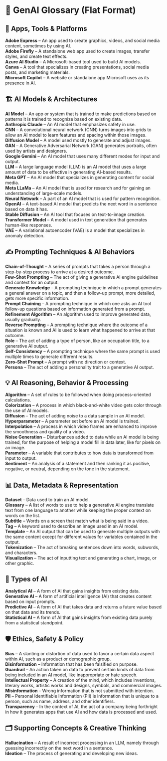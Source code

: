 # 🧠 GenAI Glossary (Flat Format)

## 🧰 Apps, Tools & Platforms
**Adobe Express** – An app used to create graphics, videos, and social media content, sometimes by using AI.  
**Adobe Firefly** – A standalone web app used to create images, transfer styles, and create text effects.  
**Azure AI Studio** – A Microsoft-based tool used to build AI models.  
**Canva** – A tool that specializes in creating presentations, social media posts, and marketing materials.  
**Microsoft Copilot** – A website or standalone app Microsoft uses as its presence in AI.  

## 🏗️ AI Models & Architectures
**AI Model** – An app or system that is trained to make predictions based on patterns it is trained to recognize based on existing data.  
**Anthropic Claude** – An AI model that emphasizes safety in use.  
**CNN** – A convolutional neural network (CNN) turns images into grids to allow an AI model to learn features and spacing within those images.  
**Diffusion Model** – A model used mostly to generate and adjust images.  
**GAN** – A Generative Adversarial Network (GAN) generates portraits, often used by artists and designers.  
**Google Gemini** – An AI model that uses many different modes for input and output.  
**LLM** – A large language model (LLM) is an AI model that uses a large amount of data to be effective in generating AI-based results.  
**Meta GPT** – An AI model that specializes in generating content for social media.  
**Meta LLaMa** – An AI model that is used for research and for gaining an understanding of large-scale models.  
**Neural Network** – A part of an AI model that is used for pattern recognition.  
**OpenAI** – A text-based AI model that predicts the next word in a sentence based on data it has.  
**Stable Diffusion** – An AI tool that focuses on text-to-image creation.  
**Transformer Model** – A model used in text generation that generates human-like responses.  
**VAE** – A variational autoencoder (VAE) is a model that specializes in anomaly detection.  

## ✍️ Prompting Techniques & AI Behaviors
**Chain-of-Thought** – A series of prompts that takes a person through a step-by-step process to arrive at a desired outcome.  
**Few-Shot Prompting** – The act of giving a generative AI engine guidelines and context for an output.  
**Generate Knowledge** – A prompting technique in which a prompt generates a general answer on a topic, and then a follow-up prompt, more detailed, gets more specific information.  
**Prompt Chaining** – A prompting technique in which one asks an AI tool follow-up questions based on information generated from a prompt.  
**Refinement Algorithm** – An algorithm used to improve generated data, usually gradually.  
**Reverse Prompting** – A prompting technique where the outcome of a situation is known and AI is used to learn what happened to arrive at that outcome.  
**Role** – The act of adding a type of person, like an occupation title, to a generative AI output.  
**Self-Consistency** – A prompting technique where the same prompt is used multiple times to generate different results.  
**Zero-Shot Prompt** – A prompt with no direction or context.  
**Persona** – The act of adding a personality trait to a generative AI output.  

## 💡 AI Reasoning, Behavior & Processing
**Algorithm** – A set of rules to be followed when doing process-oriented calculations.  
**Colorization** – A process in which black-and-white video gets color through the use of AI models.  
**Diffusion** – The act of adding noise to a data sample in an AI model.  
**Hyperparameter** – A parameter set before an AI model is trained.  
**Interpolation** – A process in which video frames are enhanced to improve the smoothness and quality of a video.  
**Noise Generation** – Disturbances added to data while an AI model is being trained, for the purpose of helping a model fill in data later, like for pixels on an image.  
**Parameter** – A variable that contributes to how data is transformed from input to output.  
**Sentiment** – An analysis of a statement and then ranking it as positive, negative, or neutral, depending on the tone in the statement.  

## 📊 Data, Metadata & Representation
**Dataset** – Data used to train an AI model.  
**Glossary** – A list of words to use to help a generative AI engine translate text from one language to another while keeping the proper context on words on the list.  
**Subtitle** – Words on a screen that match what is being said in a video.  
**Tag** – A keyword used to describe an image used in an AI model.  
**Template** – An AI output that can be used to generate multiple outputs with the same content except for different values for variables contained in the output.  
**Tokenization** – The act of breaking sentences down into words, subwords, and characters.  
**Visualization** – The act of inputting text and generating a chart, image, or other graphic.  

## 🧠 Types of AI
**Analytical AI** – A form of AI that gains insights from existing data.  
**Generative AI** – A form of artificial intelligence (AI) that creates content based on input prompts.  
**Predictive AI** – A form of AI that takes data and returns a future value based on that data and its trends.  
**Statistical AI** – A form of AI that gains insights from existing data purely from a statistical standpoint.  

## 🛡️ Ethics, Safety & Policy
**Bias** – A slanting or distortion of data used to favor a certain data aspect within AI, such as a product or demographic group.  
**Disinformation** – Information that has been falsified on purpose.  
**Guardrail** – An action taken on data to prevent certain kinds of data from being included in an AI model, like inappropriate or hate speech.  
**Intellectual Property** – A creation of the mind, which includes inventions, literary works, artistic works and designs, symbols, and commercial images.  
**Misinformation** – Wrong information that is not submitted with intention.  
**PII** – Personal Identifiable Information (PII) is information that is unique to a person, such as name, address, and other identifiers.  
**Transparency** – In the context of AI, the act of a company being forthright in how it generates apps that use AI and how data is processed and used.  

## 🗂️ Supporting Concepts & Creative Thinking
**Hallucination** – A result of incorrect processing in an LLM, namely through guessing incorrectly on the next word in a sentence.  
**Ideation** – The process of generating and developing new ideas.  
